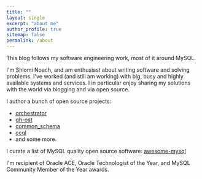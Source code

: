 ```yaml
---
title: ""
layout: single
excerpt: "about me"
author_profile: true
sitemap: false
permalink: /about
---
```


This blog follows my software engineering work, most of it around MySQL.

I'm Shlomi Noach, and am enthusiast about writing software and solving problems. I've worked (and still am working) with big, busy and highly available systems and services. I in particular enjoy sharing my solutions with the world via blogging and via open source.

I author a bunch of open source projects:

- [orchestrator](https://github.com/outbrain/orchestrator)
- [gh-ost](https://github.com/github/gh-ost)
- [common_schema](https://github.com/shlomi-noach/common_schema)
- [ccql](https://github.com/github/ccql)
- and some more.

I curate a list of MySQL quality open source software: [awesome-mysql](https://github.com/shlomi-noach/awesome-mysql)

I'm recipient of Oracle ACE, Oracle Technologist of the Year, and MySQL Community Member of the Year awards.
